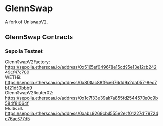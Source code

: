 # GlennSwap

A fork of UniswapV2.

## GlennSwap Contracts

### Sepolia Testnet

GlennSwapV2Factory: https://sepolia.etherscan.io/address/0x5165ef049678e15cd95e13e12cb24249cf47c789  
WETH9: https://sepolia.etherscan.io/address/0x800ac88f9ce676dd9a2da057e8ec7bf21d50bbb9  
GlennSwapV2Router02: https://sepolia.etherscan.io/address/0x1c7f33e39ab7a855fd2544570e0c9b584f81064f  
Multicall: https://sepolia.etherscan.io/address/0xab49269cbd555e2ecf01227d179724c76ac377d5  
